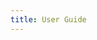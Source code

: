 ```yaml
---
title: User Guide
---
```



<!-- Local Variables: -->
<!-- mode: gfm -->
<!-- fill-column: 90 -->
<!-- End: -->
